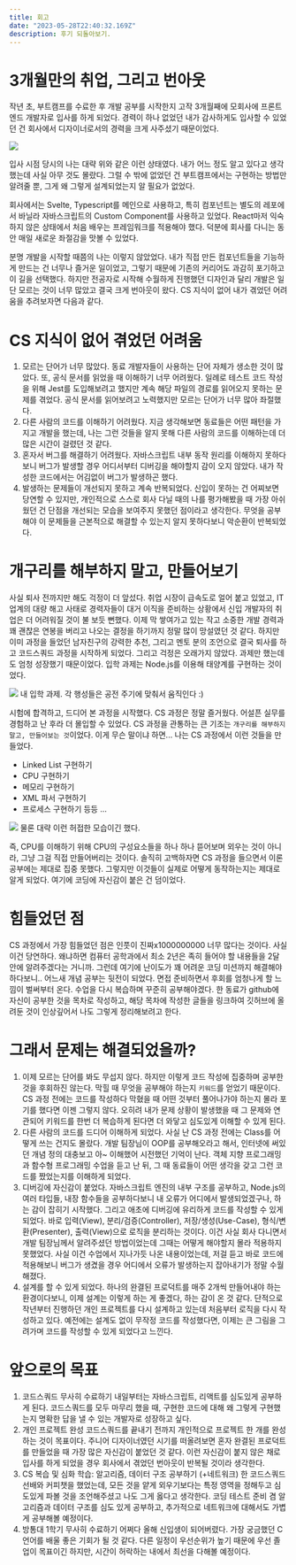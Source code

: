 ```yaml
---
title: 회고
date: "2023-05-28T22:40:32.169Z"
description: 후기 되돌아보기.
---
```


# 3개월만의 취업, 그리고 번아웃

작년 초, 부트캠프를 수료한 후 개발 공부를 시작한지 고작 3개월째에 모회사에 프론트엔드 개발자로 입사를 하게 되었다. 경력이 하나 없었던 내가 감사하게도 입사할 수 있었던 건 회사에서 디자이너로서의 경력을 크게 사주셨기 때문이었다.

![](https://velog.velcdn.com/images/realsnoopso/post/9945d434-ff89-4873-bcc3-95d0a2987c37/image.png)

입사 시점 당시의 나는 대략 위와 같은 이런 상태였다. 내가 어느 정도 알고 있다고 생각했는데 사실 아무 것도 몰랐다. 그럴 수 밖에 없었던 건 부트캠프에서는 구현하는 방법만 알려줄 뿐, 그게 왜 그렇게 설계되었는지 알 필요가 없었다.

회사에서는 Svelte, Typescript를 메인으로 사용하고, 특히 컴포넌트는 별도의 레포에서 바닐라 자바스크립트의 Custom Component를 사용하고 있었다. React마저 익숙하지 않은 상태에서 처음 배우는 프레임워크를 적용해야 했다. 덕분에 회사를 다니는 동안 매일 새로운 좌절감을 맛볼 수 있었다.

분명 개발을 시작할 때쯤의 나는 이렇지 않았었다. 내가 직접 만든 컴포넌트들을 기능하게 만드는 건 너무나 즐거운 일이었고, 그렇기 때문에 기존의 커리어도 과감히 포기하고 이 길을 선택했다. 하지만 전공자로 시작해 수월하게 진행했던 디자인과 달리 개발은 일단 모르는 것이 너무 많았고 결국 크게 번아웃이 왔다. CS 지식이 없어 내가 겪었던 어려움을 추려보자면 다음과 같다.

# CS 지식이 없어 겪었던 어려움

1. 모르는 단어가 너무 많았다.
   동료 개발자들이 사용하는 단어 자체가 생소한 것이 많았다. 또, 공식 문서를 읽었을 때 이해하기 너무 어려웠다. 일례로 테스트 코드 작성을 위해 Jest를 도입해보려고 했지만 계속 해당 파일의 경로를 읽어오지 못하는 문제를 겪었다. 공식 문서를 읽어보려고 노력했지만 모르는 단어가 너무 많아 좌절했다.
2. 다른 사람의 코드를 이해하기 어려웠다.
   지금 생각해보면 동료들은 어떤 패턴을 가지고 개발을 했는데, 나는 그런 것들을 알지 못해 다른 사람의 코드를 이해하는데 더 많은 시간이 걸렸던 것 같다.
3. 혼자서 버그를 해결하기 어려웠다.
   자바스크립트 내부 동작 원리를 이해하지 못하다보니 버그가 발생할 경우 어디서부터 디버깅을 해야할지 감이 오지 않았다. 내가 작성한 코드에서는 어김없이 버그가 발생하곤 했다.
4. 발생하는 문제들이 개선되지 못하고 계속 반복되었다.
   신입이 못하는 건 어찌보면 당연할 수 있지만, 개인적으로 스스로 회사 다닐 때의 나를 평가해봤을 때 가장 아쉬웠던 건 단점을 개선되는 모습을 보여주지 못했던 점이라고 생각한다. 무엇을 공부해야 이 문제들을 근본적으로 해결할 수 있는지 알지 못하다보니 악순환이 반복되었다.

# 개구리를 해부하지 말고, 만들어보기

사실 퇴사 전까지만 해도 걱정이 더 앞섰다. 취업 시장이 급속도로 얼어 붙고 있었고, IT 업계의 대량 해고 사태로 경력자들이 대거 이직을 준비하는 상황에서 신입 개발자의 취업은 더 어려워질 것이 불 보듯 뻔했다. 이제 막 쌓여가고 있는 작고 소중한 개발 경력과 꽤 괜찮은 연봉을 버리고 나오는 결정을 하기까지 정말 많이 망설였던 것 같다. 하지만 이미 과정을 들었던 남자친구의 강력한 추천, 그리고 멘토 분의 조언으로 결국 퇴사를 하고 코드스쿼드 과정을 시작하게 되었다. 그리고 걱정은 오래가지 않았다. 과제만 했는데도 엄청 성장했기 때문이었다. 입학 과제는 Node.js를 이용해 태양계를 구현하는 것이었다.

![](https://velog.velcdn.com/images/realsnoopso/post/60b593d6-7021-45ac-87f7-b5c3a3bf6923/image.gif)
내 입학 과제. 각 행성들은 공전 주기에 맞춰서 움직인다 :)

시험에 합격하고, 드디어 본 과정을 시작했다. CS 과정은 정말 즐거웠다. 어설픈 실무를 경험하고 난 후라 더 몰입할 수 있었다. CS 과정을 관통하는 큰 기조는 `개구리를 해부하지 말고, 만들어보는 것`이었다. 이게 무슨 말이냐 하면... 나는 CS 과정에서 이런 것들을 만들었다.

- Linked List 구현하기
- CPU 구현하기
- 메모리 구현하기
- XML 파서 구현하기
- 프로세스 구현하기
  등등 ...

![](https://velog.velcdn.com/images/realsnoopso/post/2e2d8471-009d-497a-ba95-bc1ea456423c/image.jpg)
물론 대략 이런 허접한 모습이긴 했다.

즉, CPU를 이해하기 위해 CPU의 구성요소들을 하나 하나 뜯어보며 외우는 것이 아니라, 그냥 그걸 직접 만들어버리는 것이다. 솔직히 고백하자면 CS 과정을 들으면서 이론 공부에는 제대로 집중 못했다. 그렇지만 이것들이 실제로 어떻게 동작하는지는 제대로 알게 되었다. 여기에 코딩에 자신감이 붙은 건 덤이었다.

# 힘들었던 점

CS 과정에서 가장 힘들었던 점은 인풋이 진짜x1000000000 너무 많다는 것이다. 사실 이건 당연하다. 왜냐하면 컴퓨터 공학과에서 최소 2년은 족히 들어야 할 내용들을 2달 안에 알려주겠다는 거니까. 그런데 여기에 난이도가 꽤 어려운 코딩 미션까지 해결해야 하다보니.. 어느새 개념 공부는 뒷전이 되었다. 면접 준비하면서 후회를 엄청나게 할 느낌이 벌써부터 온다. 수업을 다시 복습하며 꾸준히 공부해야겠다. 한 동료가 github에 자신이 공부한 것을 목차로 작성하고, 해당 목차에 작성한 글들을 링크하여 깃허브에 올려둔 것이 인상깊어서 나도 그렇게 정리해보려고 한다.

# 그래서 문제는 해결되었을까?

1. 이제 모르는 단어를 봐도 무섭지 않다.
   하지만 이렇게 코드 작성에 집중하며 공부한 것을 후회하진 않는다. 막힐 때 무엇을 공부해야 하는지 `키워드`를 얻었기 때문이다. CS 과정 전에는 코드를 작성하다 막혔을 때 어떤 것부터 풀어나가야 하는지 몰라 포기를 했다면 이젠 그렇지 않다. 오히려 내가 문제 상황이 발생했을 때 그 문제와 연관되어 키워드를 한번 더 복습하게 된다면 더 와닿고 심도있게 이해할 수 있게 된다.
2. 다른 사람의 코드를 드디어 이해하게 되었다.
   사실 난 CS 과정 전에는 Class를 어떻게 쓰는 건지도 몰랐다. 개발 팀장님이 OOP를 공부해오라고 해서, 인터넷에 써있던 개념 정의 대충보고 아~ 이해했어 시전했던 기억이 난다. 객체 지향 프로그래밍과 함수형 프로그래밍 수업을 듣고 난 뒤, 그 때 동료들이 어떤 생각을 갖고 그런 코드를 짰었는지를 이해하게 되었다.
3. 디버깅에 자신감이 붙었다.
   자바스크립트 엔진의 내부 구조를 공부하고, Node.js의 여러 타입들, 내장 함수들을 공부하다보니 내 오류가 어디에서 발생되었겠구나, 하는 감이 잡히기 시작했다. 그리고 애초에 디버깅에 유리하게 코드를 작성할 수 있게 되었다. 바로 입력(View), 분리/검증(Controller), 저장/생성(Use-Case), 형식/변환(Presenter), 출력(View)으로 로직을 분리하는 것이다. 이건 사실 회사 다니면서 개발 팀장님께서 알려주셨던 방법이었는데 그때는 어떻게 해야할지 몰라 적용하지 못했었다. 사실 이건 수업에서 지나가듯 나온 내용이었는데, 저걸 듣고 바로 코드에 적용해보니 버그가 생겼을 경우 어디에서 오류가 발생하는지 잡아내기가 정말 수월해졌다.
4. 설계를 할 수 있게 되었다.
   하나의 완결된 프로덕트를 매주 2개씩 만들어내야 하는 환경이다보니, 이제 설계는 이렇게 하는 게 좋겠다, 하는 감이 온 것 같다. 단적으로 작년부터 진행하던 개인 프로젝트를 다시 설계하고 있는데 처음부터 로직을 다시 작성하고 있다. 예전에는 설계도 없이 무작정 코드를 작성했다면, 이제는 큰 그림을 그려가며 코드를 작성할 수 있게 되었다고 느낀다.

# 앞으로의 목표

1. 코드스쿼드 무사히 수료하기
   내일부터는 자바스크립트, 리액트를 심도있게 공부하게 된다. 코드스쿼드를 모두 마무리 했을 때, 구현한 코드에 대해 왜 그렇게 구현했는지 명확한 답을 낼 수 있는 개발자로 성장하고 싶다.
2. 개인 프로젝트 완성
   코드스쿼드를 끝내기 전까지 개인적으로 프로젝트 한 개를 완성하는 것이 목표이다. 주니어 디자이너였던 시기를 떠올려보면 혼자 완결된 프로덕트를 만들었을 때 가장 많은 자신감이 붙었던 것 같다. 이런 자신감이 붙지 않은 채로 입사를 하게 되었을 경우 회사에서 겪었던 번아웃이 반복될 것이라 생각한다.
3. CS 복습 및 심화 학습: 알고리즘, 데이터 구조 공부하기 (+네트워크)
   한 코드스쿼드 선배와 커피챗을 했었는데, 모든 것을 얕게 외우기보다는 특정 영역을 정해두고 심도있게 파볼 것을 조언해주셨고 나도 그게 옳다고 생각한다. 코딩 테스트 준비 겸 알고리즘과 데이터 구조를 심도 있게 공부하고, 추가적으로 네트워크에 대해서도 가볍게 공부해볼 예정이다.
4. 방통대 1학기 무사히 수료하기
   어쩌다 올해 신입생이 되어버렸다. 가장 궁금했던 C언어를 배울 좋은 기회가 될 것 같다. 다른 일정이 우선순위가 높기 때문에 우선 졸업이 목표이긴 하지만, 시간이 허락하는 내에서 최선을 다해볼 예정이다.

